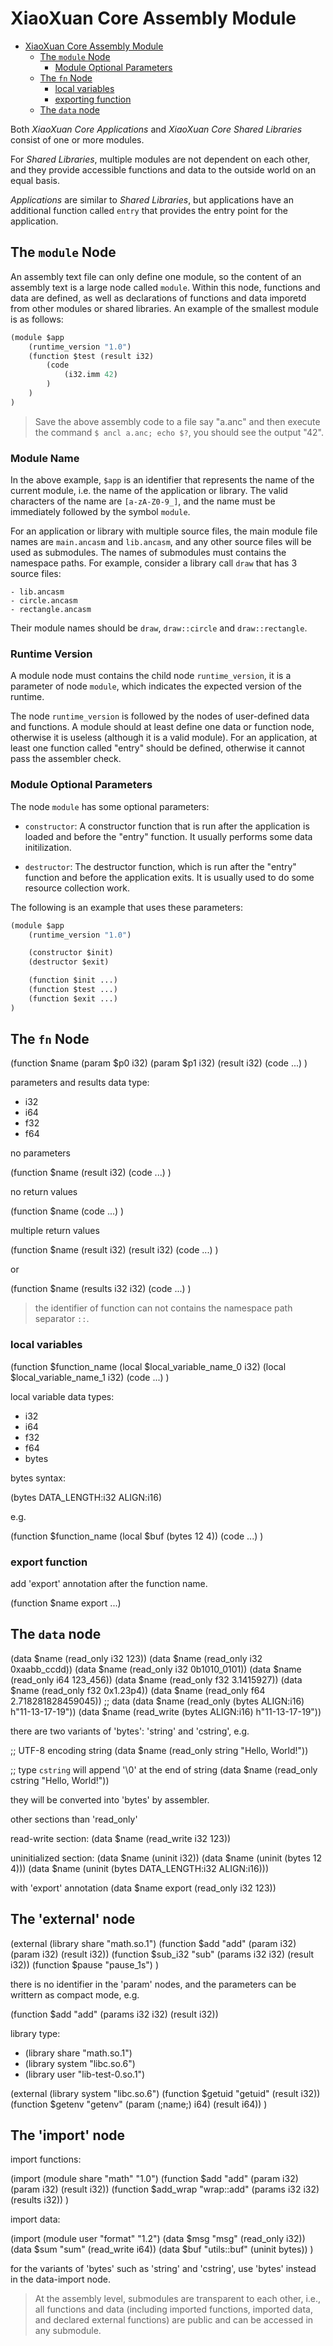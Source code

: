 # XiaoXuan Core Assembly Module

<!-- @import "[TOC]" {cmd="toc" depthFrom=1 depthTo=6 orderedList=false} -->

<!-- code_chunk_output -->

- [XiaoXuan Core Assembly Module](#xiaoxuan-core-assembly-module)
  - [The `module` Node](#the-module-node)
    - [Module Optional Parameters](#module-optional-parameters)
  - [The `fn` Node](#the-fn-node)
    - [local variables](#local-variables)
    - [exporting function](#exporting-function)
  - [The `data` node](#the-data-node)

<!-- /code_chunk_output -->

Both _XiaoXuan Core Applications_ and _XiaoXuan Core Shared Libraries_ consist of one or more modules.

For _Shared Libraries_, multiple modules are not dependent on each other, and they provide accessible functions and data to the outside world on an equal basis.

_Applications_ are similar to _Shared Libraries_, but applications have an additional function called `entry` that provides the entry point for the application.

## The `module` Node

An assembly text file can only define one module, so the content of an assembly text is a large node called `module`. Within this node, functions and data are defined, as well as declarations of functions and data imporetd from other modules or shared libraries. An example of the smallest module is as follows:

```clojure
(module $app
    (runtime_version "1.0")
    (function $test (result i32)
        (code
            (i32.imm 42)
        )
    )
)
```

> Save the above assembly code to a file say "a.anc" and then execute the command `$ ancl a.anc; echo $?`, you should see the output "42".

### Module Name

In the above example, `$app` is an identifier that represents the name of the current module, i.e. the name of the application or library. The valid characters of the name are `[a-zA-Z0-9_]`, and the name must be immediately followed by the symbol `module`.

For an application or library with multiple source files, the main module file names are `main.ancasm` and `lib.ancasm`, and any other source files will be used as submodules. The names of submodules must contains the namespace paths. For example, consider a library call `draw` that has 3 source files:

```text
- lib.ancasm
- circle.ancasm
- rectangle.ancasm
```

Their module names should be `draw`, `draw::circle` and `draw::rectangle`.

### Runtime Version

A module node must contains the child node `runtime_version`, it is a parameter of node `module`, which indicates the expected version of the runtime.

The node `runtime_version` is followed by the nodes of user-defined data and functions. A module should at least define one data or function node, otherwise it is useless (although it is a valid module). For an application, at least one function called "entry" should be defined, otherwise it cannot pass the assembler check.

### Module Optional Parameters

The node `module` has some optional parameters:

- `constructor`: A constructor function that is run after the application is loaded and before the "entry" function. It usually performs some data initilization.

- `destructor`: The destructor function, which is run after the "entry" function and before the application exits. It is usually used to do some resource collection work.

The following is an example that uses these parameters:

```clojure
(module $app
    (runtime_version "1.0")

    (constructor $init)
    (destructor $exit)

    (function $init ...)
    (function $test ...)
    (function $exit ...)
)
```

## The `fn` Node

(function $name (param $p0 i32) (param $p1 i32) (result i32)
    (code ...)
)

parameters and results data type:

- i32
- i64
- f32
- f64

no parameters

(function $name (result i32)
    (code ...)
)

no return values

(function $name
    (code ...)
)

multiple return values

(function $name (result i32) (result i32)
    (code ...)
)

or

(function $name (results i32 i32)
    (code ...)
)

> the identifier of function can not contains the namespace path separator `::`.


### local variables

(function $function_name
    (local $local_variable_name_0 i32)
    (local $local_variable_name_1 i32)
    (code ...)
)

local variable data types:

- i32
- i64
- f32
- f64
- bytes

bytes syntax:

(bytes DATA_LENGTH:i32 ALIGN:i16)

e.g.

(function $function_name
    (local $buf (bytes 12 4))
    (code ...)
)

### export function

add 'export' annotation after the function name.

(function $name export ...)

## The `data` node

(data $name (read_only i32 123))
(data $name (read_only i32 0xaabb_ccdd))
(data $name (read_only i32 0b1010_0101))
(data $name (read_only i64 123_456))
(data $name (read_only f32 3.1415927))
(data $name (read_only f32 0x1.23p4))
(data $name (read_only f64 2.718281828459045))
;; data
(data $name (read_only (bytes ALIGN:i16) h"11-13-17-19"))
(data $name (read_write (bytes ALIGN:i16) h"11-13-17-19"))

there are two variants of 'bytes': 'string' and 'cstring', e.g.

;; UTF-8 encoding string
(data $name (read_only string "Hello, World!"))

;; type `cstring` will append '\0' at the end of string
(data $name (read_only cstring "Hello, World!"))

they will be converted into 'bytes' by assembler.

other sections than 'read_only'

read-write section:
(data $name (read_write i32 123))

uninitialized section:
(data $name (uninit i32))
(data $name (uninit (bytes 12 4)))
(data $name (uninit (bytes DATA_LENGTH:i32 ALIGN:i16)))

with 'export' annotation
(data $name export (read_only i32 123))

## The 'external' node

(external (library share "math.so.1")
    (function $add "add" (param i32) (param i32) (result i32))
    (function $sub_i32 "sub" (params i32 i32) (result i32))
    (function $pause "pause_1s")
)

there is no identifier in the 'param' nodes, and the parameters can be writtern as compact mode, e.g.

(function $add "add" (params i32 i32) (result i32))

library type:
- (library share "math.so.1")
- (library system "libc.so.6")
- (library user "lib-test-0.so.1")

(external (library system "libc.so.6")
    (function $getuid "getuid" (result i32))
    (function $getenv "getenv" (param (;name;) i64) (result i64))
)

## The 'import' node

import functions:

(import (module share "math" "1.0")
    (function $add "add" (param i32) (param i32) (result i32))
    (function $add_wrap "wrap::add" (params i32 i32) (results i32))
)

import data:

(import (module user "format" "1.2")
    (data $msg "msg" (read_only i32))
    (data $sum "sum" (read_write i64))
    (data $buf "utils::buf" (uninit bytes))
)

for the variants of 'bytes' such as 'string' and 'cstring', use 'bytes' instead in the data-import node.

> At the assembly level, submodules are transparent to each other, i.e., all
> functions and data (including imported functions, imported data, and
> declared external functions) are public and can be accessed in any submodule.


